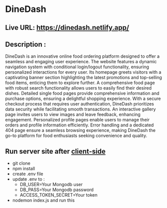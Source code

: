 # DineDash

## Live URL: https://dinedash.netlify.app/

## Description :

DineDash is an innovative online food ordering platform designed to offer a seamless and engaging user experience. The website features a dynamic navigation system with conditional login/logout functionality, ensuring personalized interactions for every user. Its homepage greets visitors with a captivating banner section highlighting the latest promotions and top-selling food items, enticing them to explore further. A comprehensive food page with robust search functionality allows users to easily find their desired dishes. Detailed single food pages provide comprehensive information and purchase options, ensuring a delightful shopping experience. With a secure checkout process that requires user authentication, DineDash prioritizes data security while facilitating smooth transactions. An interactive gallery page invites users to view images and leave feedback, enhancing engagement. Personalized profile pages enable users to manage their orders and profile information efficiently. Error handling and a dedicated 404 page ensure a seamless browsing experience, making DineDash the go-to platform for food enthusiasts seeking convenience and quality.

## Run server site after [client-side](https://github.com/Monwar23/project-11-client)

- git clone
- npm install
- create .env file
- update .env to : 
  - DB_USER=Your Mongodb user
  - DB_PASS=Your Mongodb password
  - ACCESS_TOKEN_SECRET=Your token
- nodemon index.js and run this
